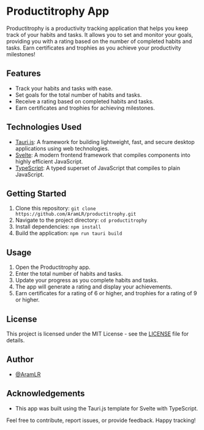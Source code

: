 # Productitrophy App


Productitrophy is a productivity tracking application that helps you keep track of your habits and tasks. It allows you to set and monitor your goals, providing you with a rating based on the number of completed habits and tasks. Earn certificates and trophies as you achieve your productivity milestones!

## Features

- Track your habits and tasks with ease.
- Set goals for the total number of habits and tasks.
- Receive a rating based on completed habits and tasks.
- Earn certificates and trophies for achieving milestones.

## Technologies Used

- [Tauri.js](https://tauri.studio): A framework for building lightweight, fast, and secure desktop applications using web technologies.
- [Svelte](https://svelte.dev): A modern frontend framework that compiles components into highly efficient JavaScript.
- [TypeScript](https://www.typescriptlang.org): A typed superset of JavaScript that compiles to plain JavaScript.

## Getting Started

1. Clone this repository: `git clone https://github.com/AramLR/productitrophy.git`
2. Navigate to the project directory: `cd productitrophy`
3. Install dependencies: `npm install`
4. Build the application: `npm run tauri build`

## Usage

1. Open the Productitrophy app.
2. Enter the total number of habits and tasks.
3. Update your progress as you complete habits and tasks.
4. The app will generate a rating and display your achievements.
5. Earn certificates for a rating of 6 or higher, and trophies for a rating of 9 or higher.

## License

This project is licensed under the MIT License - see the [LICENSE](./LICENSE.md) file for details.

## Author

- [@AramLR](https://github.com/AramLR)

## Acknowledgements

- This app was built using the Tauri.js template for Svelte with TypeScript.

Feel free to contribute, report issues, or provide feedback. Happy tracking!

